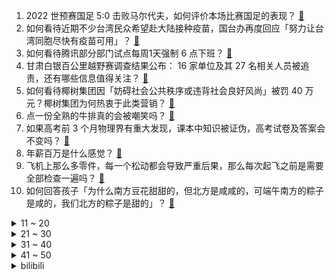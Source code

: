 1. 2022 世预赛国足 5:0 击败马尔代夫，如何评价本场比赛国足的表现？ [:link:](https://www.zhihu.com/question/464568249)
2. 如何看待近期不少台湾民众希望赴大陆接种疫苗，国台办再度回应「努力让台湾同胞尽快有疫苗可用」？ [:link:](https://www.zhihu.com/question/464418798)
3. 如何看待腾讯部分部门试点每周1天强制 6 点下班？ [:link:](https://www.zhihu.com/question/464450515)
4. 甘肃白银百公里越野赛调查结果公布： 16 家单位及其 27 名相关人员被追责，还有哪些信息值得关注？ [:link:](https://www.zhihu.com/question/464487115)
5. 如何看待椰树集团因「妨碍社会公共秩序或违背社会良好风尚」被罚 40 万元？椰树集团为何热衷于此类营销？ [:link:](https://www.zhihu.com/question/464473879)
6. 点一份全熟的牛排真的会被嘲笑吗？ [:link:](https://www.zhihu.com/question/58762730)
7. 如果高考前 3 个月物理界有重大发现，课本中知识被证伪，高考试卷及答案会不变吗？ [:link:](https://www.zhihu.com/question/463553981)
8. 年薪百万是什么感觉？ [:link:](https://www.zhihu.com/question/394637216)
9. 飞机上那么多零件，每一个松动都会导致严重后果，那么每次起飞之前是需要全部检查一遍吗？ [:link:](https://www.zhihu.com/question/463612668)
10. 如何回答孩子「为什么南方豆花甜甜的，但北方是咸咸的，可端午南方的粽子是咸的，我们北方的粽子是甜的」？ [:link:](https://www.zhihu.com/question/463726781)
<details>
<summary>11 ~ 20</summary>

11. 女儿6岁过于内向，属于班里「空气型」同学，3岁起给她报了各种社交类兴趣班，没有效果，我该怎么办？ [:link:](https://www.zhihu.com/question/464021053)
12. 如何评价于和伟的演技？ [:link:](https://www.zhihu.com/question/48335002)
13. 2021年高考一本分数线会比去年低吗？ [:link:](https://www.zhihu.com/question/464003745)
14. 考研院校有哪些黑名单或者性价比极低的院校？ [:link:](https://www.zhihu.com/question/280848134)
15. 你觉得结婚后两个人要一起走下去，最重要的东西是什么？ [:link:](https://www.zhihu.com/question/462707693)
16. 《斗破苍穹》里焚诀应该不止一本吧，但是为什么出现的只有萧炎练的这一本？ [:link:](https://www.zhihu.com/question/464059396)
17. 为什么要把不一定骑马的knight翻译为“骑士”，以致人们产生误解？如果不这么翻译，有什么更好的翻译？ [:link:](https://www.zhihu.com/question/454202202)
18. 想买手机，预算 2500，应当立即出手还是坐等 618？ [:link:](https://www.zhihu.com/question/449010803)
19. 如何评价《向往的生活》第五季第八期？ [:link:](https://www.zhihu.com/question/464403699)
20. 「妈妈带儿子进游泳馆换衣间」惹争议，家长对于孩子性别教育的重要性在哪？应该如何进行？ [:link:](https://www.zhihu.com/question/464095184)
</details>
<details>
<summary>21 ~ 30</summary>

21. 如何看待广东一独居聋哑独居老人遭多名学生入室殴打并抢走财物？警方通报 4 人被刑拘，需承担什么责任？ [:link:](https://www.zhihu.com/question/464245440)
22. 有没有哪张 PPT 是你自己做了之后觉得暗爽不已的？ [:link:](https://www.zhihu.com/question/312454495)
23. 27岁零基础努力自学Python，多久或什么程度可以找到工作？ [:link:](https://www.zhihu.com/question/27690970)
24. 高二准备上高三，但是成绩还处于中下游，比较迷茫，该怎么办？ [:link:](https://www.zhihu.com/question/462126835)
25. 如何才能竞选上大学部门的部长？ [:link:](https://www.zhihu.com/question/366935090)
26. 你是第几位 12306 注册用户？还记得当时的购票情景吗？ [:link:](https://www.zhihu.com/question/464291082)
27. 一个月 4000-5000 加币在加拿大多伦多工作，在加拿大是怎样的生活水平？ [:link:](https://www.zhihu.com/question/307481892)
28. 为什么朋友圈很少晒四年级以上的娃？ [:link:](https://www.zhihu.com/question/462953490)
29. 大妈不满婴儿车挡路将 4 个月婴儿掐伤，已被警方拘留，如何看待这一行为？ [:link:](https://www.zhihu.com/question/464404071)
30. 你手机最消遣时间的软件是什么？ [:link:](https://www.zhihu.com/question/355195888)
</details>
<details>
<summary>31 ~ 40</summary>

31. 你有哪些想实名劝退的专业？ [:link:](https://www.zhihu.com/question/463744125)
32. 怎么评价 6.10 龚俊直播要求主持人念完整 ID？ [:link:](https://www.zhihu.com/question/464365051)
33. 女朋友和其他男生成为了《摩尔庄园》手游的邻居怎么办？ [:link:](https://www.zhihu.com/question/463203335)
34. 如何评价河南女孩中 618 百万锦鲤大奖，自称「不想成为信小呆」？ [:link:](https://www.zhihu.com/question/464239351)
35. 如何看待美国医生称「打疫苗会令人磁化」，还可以跟 5G 信号塔进行交互？ [:link:](https://www.zhihu.com/question/464299413)
36. 如何看待「信小呆」回应卖惨炒作质疑，称不想再被打扰？ [:link:](https://www.zhihu.com/question/463236322)
37. 妈妈背着家人给了前夫儿子几万块，我该怎么处理较好？ [:link:](https://www.zhihu.com/question/463949860)
38. 你觉得你长得好看吗？ [:link:](https://www.zhihu.com/question/429414606)
39. 如何评价张艺兴在《理想照耀中国》中的表现？ [:link:](https://www.zhihu.com/question/464195351)
40. 马上要端午节了，你们吃过最好吃的粽子是哪家的？ [:link:](https://www.zhihu.com/question/463583026)
</details>
<details>
<summary>41 ~ 50</summary>

41. 如果让你重新上一次大学，你会怎么度过？为什么？ [:link:](https://www.zhihu.com/question/304844787)
42. 情侣之间三天两头吵架应该要怎么样做呢？是继续还是就这样放弃？ [:link:](https://www.zhihu.com/question/306964200)
43. 如何看待媒体报道称国内多家贤合庄倒闭注销，背后原因是什么？ [:link:](https://www.zhihu.com/question/464128187)
44. 研究生选导师有什么建议吗？ [:link:](https://www.zhihu.com/question/268811561)
45. 理综是怎么学好的？ [:link:](https://www.zhihu.com/question/384748313)
46. 怎么给宠物拍出好看的照片？ [:link:](https://www.zhihu.com/question/30849110)
47. 怎么看懂建筑学院或者谷德上建筑案例？ [:link:](https://www.zhihu.com/question/461555865)
48. 如果有机会让你遇到刚出高考考场的你，你会对他说什么呢？ [:link:](https://www.zhihu.com/question/464165757)
49. 大家都是怎么从小白开始学习雅思的？ [:link:](https://www.zhihu.com/question/288558270)
50. 如何看待Twice新歌《Alcohol-Free》空降Melon 的榜单第14位？ [:link:](https://www.zhihu.com/question/464114702)
</details><details>
<summary>bilibili</summary>

1. 我们的希望小学已投入使用！一起来看看吧！ [:link:](//www.bilibili.com/video/BV1xV41147Gw)
2. B站以前的LV6 VS 现在的LV6 [:link:](//www.bilibili.com/video/BV1iy4y1u7d3)
3. 《你眼里的光》bilibili x老番茄x老坛胡说 ｜ 不要关掉你眼里的光 [:link:](//www.bilibili.com/video/BV14b4y1d7Q7)
4. 【汪品先】我60岁以后才出成果，我们要把中国大洋钻探做到国际前列！ [:link:](//www.bilibili.com/video/BV1Z64y167yi)
5. 顶级大厨已疯！国家一级面点师：上海狮子头就得大！ [:link:](//www.bilibili.com/video/BV18h411e7f2)
6. 这56个免费资源网站，能让你永久告别资源付费！ [:link:](//www.bilibili.com/video/BV1Nf4y1a7DT)
7. 【4K60FPS】Beyond《海阔天空》神级现场！纪念黄家驹！ [:link:](//www.bilibili.com/video/BV1Tq4y1778D)
8. 木鱼水心X《觉醒年代》主创：终于等到你！独家披露创作细节 [:link:](//www.bilibili.com/video/BV1qV41147tu)
9. 原神海螺【原神1.6时装活动】原神32个回声海螺位置大全·持续更新~ [:link:](//www.bilibili.com/video/BV1Mq4y1L7Rm)
10. 《热爱1005℃的你》 [:link:](//www.bilibili.com/video/BV1Ef4y1a7DS)
<details>
<summary>11 ~ 20</summary>

11. 跪了！家里进水啊大哥！你还看！【阅片无数Ⅱ 06】 [:link:](//www.bilibili.com/video/BV1qw411Z7HS)
12. 【罗汉鬼套路】lol最骚风筝套路 愿者上钩！！ [:link:](//www.bilibili.com/video/BV1Wo4y1y75j)
13. 你点的“僵尸外卖”成本只要三块，30秒就出锅？揭露黑心料理包产业内幕【牛顿】 [:link:](//www.bilibili.com/video/BV1c54y1G7NQ)
14. 【warma】下雨天给地上的鱼打伞不可以吗？！【沃玛的生活/第五期】 [:link:](//www.bilibili.com/video/BV1tb4y1d79g)
15. 时 间 倒 流【微距世界】 [:link:](//www.bilibili.com/video/BV13B4y1M7gp)
16. 《宣言》 [:link:](//www.bilibili.com/video/BV1sv411p72H)
17. 音乐无国界！ [:link:](//www.bilibili.com/video/BV1164y1R7Db)
18. “队长，你救救我，快救救我……” [:link:](//www.bilibili.com/video/BV1PU4y157UU)
19. 被电竞耽误的歌手，FNC战队Boaster倾情演唱《修炼爱情》《他不懂》等歌曲 [:link:](//www.bilibili.com/video/BV1ig411G7Pk)
20. 拼多多的砍价免费拿到底能不能免费拿？小伙亲测后当场自闭……【拼多多套路大揭秘03】 [:link:](//www.bilibili.com/video/BV1r64y167vt)
</details>
<details>
<summary>21 ~ 30</summary>

21. 3大危机联手绞杀北大韦神：再不把韦东奕拉下神坛，他就要被毁掉了【洞察社会系列30】 [:link:](//www.bilibili.com/video/BV1Zq4y157xn)
22. 高中生以为的大学 VS 真实的大学 [:link:](//www.bilibili.com/video/BV1pV41177Sw)
23. 哇！我们动物园小孔雀出生辣！#2 [:link:](//www.bilibili.com/video/BV1Jb4y1d7z6)
24. 一秒钟几十万上下！！LOL发泄绝技：惊天浪涛杀！！【有点骚东西】 [:link:](//www.bilibili.com/video/BV1GU4y157Xa)
25. 靠谱盘点122：复健成功！马哥时隔306天重回赛场，Faker率T1出道逐梦演艺圈？ [:link:](//www.bilibili.com/video/BV1X64y167m3)
26. 众所周知，不高考的人反而超级紧张… [:link:](//www.bilibili.com/video/BV1ZU4y1V7aZ)
27. 【皮肤展示】不知火全新鎏金专属皮肤「蝶步韶华」 [:link:](//www.bilibili.com/video/BV12w411Z78y)
28. 泰 拉 圣 杯 战 争 [:link:](//www.bilibili.com/video/BV19w411Z7DF)
29. 《原神》EP - 炎夏炽宝之踪 [:link:](//www.bilibili.com/video/BV1rg411G7hE)
30. 这大概就是中国无与伦比的武侠江湖吧~~ [:link:](//www.bilibili.com/video/BV1q44y1675X)
</details>
<details>
<summary>31 ~ 40</summary>

31. 云南大象的“迷惑行为大赏” [:link:](//www.bilibili.com/video/BV13K4y197j8)
32. 四六级必考词汇（考前50分）年年都考 不考找我 [:link:](//www.bilibili.com/video/BV1kh411e7zP)
33. 这93秒我录了93000秒！ [:link:](//www.bilibili.com/video/BV1PU4y157iv)
34. 男团爱豆又曝恋情？我从来没见过这么痴情的大男孩！【R1SE  夏之光】 [:link:](//www.bilibili.com/video/BV1Cw411Z7zc)
35. “史尔特尔，你能表演一下这个吗” [:link:](//www.bilibili.com/video/BV1eQ4y197fQ)
36. 小伙在家自制海鲜大咖，满满一大盘，比吃自助海鲜还要爽 [:link:](//www.bilibili.com/video/BV1Jg411G7Bn)
37. 衣衫褴褛的老太太对26岁的罗翔说：「你就不用陪我上去了，别影响你的前途。」  [:link:](//www.bilibili.com/video/BV1T5411u7Nf)
38. 【尹正】啊哈哈哈哈哈哈哈哈哈哈哈 [:link:](//www.bilibili.com/video/BV1uq4y1L7F6)
39. 速度与激情9.5（上）导演剪辑版 [:link:](//www.bilibili.com/video/BV1NB4y1M7UN)
40. B站最强粉丝！居然包了一架飞机接我去日本！ [:link:](//www.bilibili.com/video/BV1Yf4y187qY)
</details>
<details>
<summary>41 ~ 50</summary>

41. 大法师叶问 [:link:](//www.bilibili.com/video/BV1ih411a7Wo)
42. 近视30000度的杰哥 [:link:](//www.bilibili.com/video/BV18U4y157Ta)
43. 当 代 流 量 明 星 [:link:](//www.bilibili.com/video/BV1Jv411p7HW)
44. 消化一下：“衡水模式”给你翻译翻译，什么叫“教育公平” [:link:](//www.bilibili.com/video/BV1sg411g7Vv)
45. 【半佛】面试官是如何面试应届生的。 [:link:](//www.bilibili.com/video/BV1nf4y1871c)
46. 【时代少年团】青海&浙江行vlog [:link:](//www.bilibili.com/video/BV1Go4y1y7HF)
47. 中科院的动物学家都做了什么？白吃俸禄还是为国为民？ [:link:](//www.bilibili.com/video/BV1h64y1R7Qx)
48. 这个品牌是真的很懂少女心思~ [:link:](//www.bilibili.com/video/BV1hv411p7Rx)
49. 【读评论】可能是最后一次读评论了 [:link:](//www.bilibili.com/video/BV1S64y167yP)
50. 【原神】海岛，断船/水池柱子/无名小岛/解密解迷【合集】 [:link:](//www.bilibili.com/video/BV11g411G7hn)
</details>
<details>
<summary>51 ~ 60</summary>

51. 【原神】海岛限时隐藏任务合集：壁画收集/自外而来（断船）/破破岛水位调整/雾与风的旅行（突破迷雾）/狂风听谁号令/仙灵归乡/听海人（密码宝箱）/吃菜只应天上有 [:link:](//www.bilibili.com/video/BV17y4y1u7VT)
52. 《love story》重庆方言版《飞家故事》 [:link:](//www.bilibili.com/video/BV1P64y1d7qz)
53. 【罗翔】传播校园不雅视频，构不构成犯罪？ [:link:](//www.bilibili.com/video/BV1RB4y1u7Pf)
54. 深入横店当群众演员，是种怎样的体验？ [:link:](//www.bilibili.com/video/BV1G54y1G7gf)
55. 【经典咏流传02】词超多超难记【过山】 [:link:](//www.bilibili.com/video/BV1Yv411p7UC)
56. 5300装个驻车空调，90块买斤驴肉庆祝一下，真香 [:link:](//www.bilibili.com/video/BV1af4y187F3)
57. 猫妈妈把小猫生到女生寝室衣柜里，四个女生都快急哭了！ [:link:](//www.bilibili.com/video/BV1cB4y1M7un)
58. 原唱来了！阿肆《热爱105℃的你》原味吉他弹唱～二创活动也开启啦！ [:link:](//www.bilibili.com/video/BV1Eg411G7Rn)
59. 【科普】为什么大家买西瓜的时候都喜欢拍几下？ [:link:](//www.bilibili.com/video/BV19U4y1V7MV)
60. 普通人靠“眶骨后置”秒变angelababy?!!最有效的摆脱土气长相技巧！ [:link:](//www.bilibili.com/video/BV1NK4y197SS)
</details>
<details>
<summary>61 ~ 70</summary>

61. 宅家蹦迪！解锁新皮肤X 6！ [:link:](//www.bilibili.com/video/BV18K4y1372o)
62. 【动 感 舞 蹈】走出考场，他的第一件事… [:link:](//www.bilibili.com/video/BV15B4y1M7CU)
63. 试吃跟异形一样的鹰嘴螺，看了都不敢下嘴，出锅后非常的鲜甜 [:link:](//www.bilibili.com/video/BV1iV411x7d9)
64. 蜜⚡️雪⚡️冰⚡️城 [:link:](//www.bilibili.com/video/BV1eg411G7WM)
65. 可莉的夏日休假计划！ [:link:](//www.bilibili.com/video/BV1X64y167hT)
66. 我 学 会 辣 [:link:](//www.bilibili.com/video/BV1qy4y1u7dZ)
67. 影响千万观众的名作？他改变了我的UP主人生！【泛式】 [:link:](//www.bilibili.com/video/BV1iw411Z7Bi)
68. 回望我的青春期，感觉自己是XX——第二弹 [:link:](//www.bilibili.com/video/BV1CV41147FH)
69. 【建议收藏】2021年618笔记本购买全攻略！毕业生必看！ [:link:](//www.bilibili.com/video/BV1FK4y197U8)
70. 《infected》- STARSET乐队音律联觉献唱版 [:link:](//www.bilibili.com/video/BV1Eo4y1y73s)
</details>
<details>
<summary>71 ~ 80</summary>

71. 当年他说出梦想后，所有人都在嘲笑他痴人说梦！ [:link:](//www.bilibili.com/video/BV1HK4y197n4)
72. 贝加尔湖畔 [:link:](//www.bilibili.com/video/BV1Yg411G7EH)
73. 童年经典冒险王!我揭开了这款游戏最终的“隐藏结局”！？【一期探索失败的视频 留个纪念】 [:link:](//www.bilibili.com/video/BV18K4y1X7xe)
74. 《一不小心捡到爱》：2021年了还在拍霸道总裁爱上我？？？ [:link:](//www.bilibili.com/video/BV1364y1r7DZ)
75. 工科男模仿美少女战士变身，比官方真人版更还原！ [:link:](//www.bilibili.com/video/BV1yh411e7d5)
76. 12W日元挑战揭秘日本最难switch娃娃机！众人合力抓了5小时最后竟然... [:link:](//www.bilibili.com/video/BV1V44y167FX)
77. 花52万买了一套139平的房子，用60万能装修成什么样？ [:link:](//www.bilibili.com/video/BV1Tq4y1L7Ec)
78. 【懂点儿啥】学历贬值时代，二本学生还有希望吗？ [:link:](//www.bilibili.com/video/BV1RK4y137EC)
79. 本来不想再说蒋方舟 但路透社对我点名那我就再聊聊 [:link:](//www.bilibili.com/video/BV1MK4y197xv)
80. 《联盟动画》大家好我是miltfox我来b站了 [:link:](//www.bilibili.com/video/BV1aV411475w)
</details>
<details>
<summary>81 ~ 90</summary>

81. TWICE最新回归曲Alcohol-Free MV+打歌舞台合集(更至210611) [:link:](//www.bilibili.com/video/BV1444y167gB)
82. 【JUMP】日本奥运丑闻，倒霉的会计必须死 [:link:](//www.bilibili.com/video/BV1rw411Z7i2)
83. 哈哈哈我愿称之为年度最佳防诈宣传片 [:link:](//www.bilibili.com/video/BV1ZQ4y1X7Vk)
84. 【官方首发】Paradox Live 武雷管《BURAIKAN is Back》 [:link:](//www.bilibili.com/video/BV1dv411V779)
85. 《战地2042》宣传片公开 10月22日发售 [:link:](//www.bilibili.com/video/BV1L54y1G7GX)
86. 【推理小剧场】看到最后黑猫警长都蒙！ [:link:](//www.bilibili.com/video/BV11Q4y197Nz)
87. 大虾秘制小龙虾！ [:link:](//www.bilibili.com/video/BV1z64y1R7yD)
88. 拒赔，我们是专业的！重疾险理赔员拒赔手册（上） [:link:](//www.bilibili.com/video/BV1w5411u7Wq)
89. 二十年失踪迷案，真相吓出一身冷汗！超高能烧脑神剧《9号秘事》S6E4 [:link:](//www.bilibili.com/video/BV1b54y1G78W)
90. 考生喊话雷总 [:link:](//www.bilibili.com/video/BV1g64y1r7pP)
</details>
<details>
<summary>91 ~ 100</summary>

91. 【华农兄弟】爷爷泡的茶 [:link:](//www.bilibili.com/video/BV14Q4y197TL)
92. 史上最好玩火柴人游戏！ [:link:](//www.bilibili.com/video/BV1vy4y1u7AR)
93. 【明日方舟手绘OP/要素过多】刀客塔の戦争（正片） [:link:](//www.bilibili.com/video/BV13B4y1M72F)
94. 这视频不是我剪的 [:link:](//www.bilibili.com/video/BV17K4y137HT)
95. 阿巴阿巴....... [:link:](//www.bilibili.com/video/BV16b4y1d767)
96. 外 媒 眼 中 的 中 国 高 考 [:link:](//www.bilibili.com/video/BV1mQ4y197qQ)
97. 微胖女孩的私房初体验！竟然…… [:link:](//www.bilibili.com/video/BV1EU4y157dL)
98. 【嘟督咆哮解说】女装大佬亲亲我？！《生化危机8：屯儿》（第四话） [:link:](//www.bilibili.com/video/BV1Yb4y1d7mV)
99. 初中生表白社死经历 [:link:](//www.bilibili.com/video/BV1c64y1d7Kd)
100. 【入 池 考 核】 优 菈 真 人 版 | 中国联通 [:link:](//www.bilibili.com/video/BV1c5411u7B2)
</details></details>